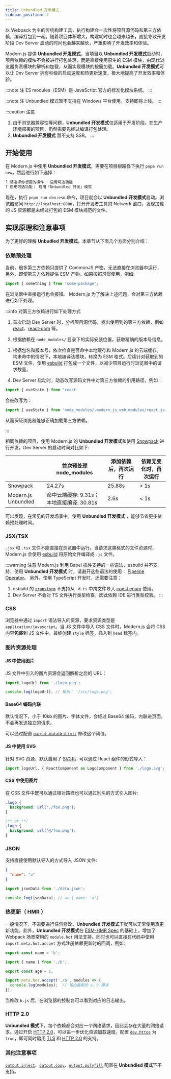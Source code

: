 ```yaml
---
title: Unbundled 开发模式
sidebar_position: 2
---
```


以 Webpack 为主的传统构建工具，执行构建会一次性将项目源代码和第三方依赖，编译打包到一起。随着项目体积增大，构建耗时也会越来越长，直接导致开发阶段 Dev Server 启动的时间也会越来越长，严重影响了开发效率和体验。

Modern.js 提供 **Unbundled 开发模式**。当项目以 **Unbundled 开发模式**启动时，项目依赖的模块不会被进行打包处理，而是直接使用原生的 ESM 模块，由现代浏览器负责模块的解析和加载，从而实现模块的按需加载。**Unbundled 开发模式**可以让 Dev Server 拥有秒级的启动速度和热更新速度，极大地提高了开发效率和体验。

:::note 注
ES modules（ESM）是 JavaScript 官方的标准化模块系统。
:::

:::note 注
Unbundled 模式暂不支持在 Windows 平台使用，支持即将上线。
:::

:::caution 注意
1. 由于浏览器兼容性等问题，**Unbundled 开发模式**仅适用于开发阶段。在生产环境部署的项目，仍然需要先经过编译打包处理。
2. **Unbundled 开发模式** 暂不支持 SSR。
:::

## 开始使用

在 Modern.js 中使用 **Unbundled 开发模式**，需要在项目根路径下执行 `pnpm run new`，然后进行如下选择：

```bash
? 请选择你想要的操作： 启用可选功能
? 启用可选功能： 启用「Unbundled 开发」模式
```

现在，执行 `pnpm run dev:esm` 命令，项目就会以 **Unbundled 开发模式**启动。浏览器访问 `http://localhost:8080`，打开开发者工具的 Network 窗口，发现加载的 JS 资源都是未经过打包的 ESM 模块规范的文件。

## 实现原理和注意事项

为了更好的理解 **Unbudled 开发模式**，本章节从下面几个方面分别介绍：

### 依赖预处理

当前，很多第三方依赖只提供了 CommonJS 产物，无法直接在浏览器中运行，另外，即使第三方依赖提供 ESM 产物，如果按照习惯使用，例如:

```js
import { something } from 'some-package';
```

在浏览器中直接运行也会报错。 Modern.js 为了解决上述问题，会对第三方依赖进行如下处理。

:::info 对第三方依赖进行如下处理方式
1. 首次启动 Dev Server 时，分析项目源代码，找出使用到的第三方依赖，例如 [react](https://www.npmjs.com/package/react)、[react-dom](https://www.npmjs.com/package/react-dom) 等。


2. 根据依赖在 `node_modules/` 目录下的实际安装位置，获取精确的版本号信息。


3. 根据包名和版本号，依次检查是否命中本地缓存和 Modern.js 的云端缓存，均未命中的情况下，本地编译该模块，转换为 ESM 格式。后续针对获取到的 ESM 文件，使用 [esbuild](https://esbuild.github.io/) 打包成一个文件，以减少项目运行时浏览器中的请求数量。


4. Dev Server 启动时，动态改写源码文件中对第三方依赖的引用路径，例如：

  ```js
  import { useState } from 'react'
  ```

  会被改写为：

  ```js
  import { useState } from 'node_modules/.modern_js_web_modules/react.js'
  ```

  从而保证浏览器能够正确加载第三方依赖。

:::

相同依赖的项目，使用 Modern.js 的 **Unbundled 开发模式**和使用 [Snowpack](https://www.snowpack.dev/) 进行开发，Dev Server 的启动时间对比如下:

|                  | 首次预处理 node_modules                  | 添加依赖后，再次运行       | 依赖无变化时，再次运行 |
| ---------------- | ---------------------------------------- | ----------------------- | -------------------- |
| Snowpack         | 24.27s                                   | 25.88s                  | < 1s                 |
| Modern.js Unbundled | 命中云端缓存: 9.31s；本地直接编译: 30.81s | 2.6s                    | < 1s                 |

可以发现，在常见的开发场景中，使用 **Unbundled 开发模式** ，能够节省更多依赖预处理时间。


### JSX/TSX

`.jsx` 和 `.tsx` 文件不能直接在浏览器中运行。当请求这类格式的文件资源时，Modern.js 会使用 [esbuild](https://esbuild.github.io/) 将原始文件编译成 `.js` 文件。

:::warning 注意
Modern.js 利用 Babel 插件支持的一些语法，esbuild 并不支持，使用 **Unbundled 开发模式** 时，请避开这些语法的使用：
 [Pipeline Operator](https://github.com/tc39/proposal-pipeline-operator)。
另外，使用 TypeScript 开发时，还需要注意：

1. esbuild 的 [`transform`](https://esbuild.github.io/api/#transform-api) 不支持从 `.d.ts` 中跨文件导入 [const enum](https://www.typescriptlang.org/docs/handbook/enums.html#const-enums) 使用。
2. Dev Server 不会对 TS 文件执行类型检查，因此依赖 IDE 进行类型校验。
:::

### CSS

浏览器中通过 `import` 语法导入的资源，要求资源类型是 `application/javascript`。当 JS 文件中导入 CSS 文件时，Modern.js 会将 CSS 内容**包装**到 JS 文件中，最终创建 `style` 标签，插入到 `head` 标签内。

### 图片资源处理

#### JS 中使用图片

JS 文件中引入的图片资源会返回解析之后的 URL：

```js title=src/App.jsx
import logoUrl from './logo.png';

console.log(logoUrl); // 输出： '/src/logo.png';
```

#### Base64 编码内联

默认情况下，小于 10kb 的图片、字体文件，会经过 Base64 编码，内联进页面，不会再发送独立的请求。

可以通过配置 [`output.dataUriLimit`](/docs/apis/config/output/data-uri-limit) 修改这个阈值。

#### JS 中使用 SVG

针对 SVG 资源，默认启用了 [SVGR](https://react-svgr.com/)，可以通过 React 组件的形式导入：

```js title=App.jsx
import logoUrl, { ReactComponent as LogoComponent } from './logo.svg';
```

#### CSS 中使用图片

在 CSS 文件中既可以通过相对路径也可以通过别名的方式引入图片:

```css
.logo {
  background: url('./foo.png');
}

/** or **/
.logo {
  background: url('@/foo.png');
}
```

### JSON

支持直接使用默认导入的方式导入 JSON 文件:

```json title=data.json
{
  "name": "a"
}
```

``` javascript title=App.jsx
import jsonData from './data.json';

console.log(jsonData); // => { name: 'a'}
```

### 热更新（ HMR ）

一般情况下，不需要进行任何修改，**Unbundled 开发模式**下就可以正常使用热更新功能。此外，**Unbundled 开发模式**在 [ESM-HMR Spec](https://github.com/snowpackjs/esm-hmr) 的基础上，增加了 Webpack 场景常用的 `module.hot` 用法支持。同时也可以直接在代码中使用 `import.meta.hot.accpet` 方式注册依赖更新时的回调，例如:

```js title=b.js
export const name = 'b';
```

```js title=a.js
import { name } from './b';

export const age = 1;

import.meta.hot.accept('./b', modules => {
  console.log(modules);  // 输出最新的 a、b 模块
});
```

当修改 `b.js` 后，在浏览器的控制台可以看到对应的日志输出。

### HTTP 2.0

 **Unbundled 模式**下，每个依赖都会对应一个网络请求，因此会存在大量的网络请求。通过开启 [HTTP 2.0](https://zh.wikipedia.org/wiki/HTTP/2)，可以进一步优化资源加载速度。配置 [`dev.https`](/docs/apis/config/dev/https) 为 `true`，即可同时启用 [TLS](https://en.wikipedia.org/wiki/Transport_Layer_Security) 和 [HTTP 2.0](https://zh.wikipedia.org/wiki/HTTP/2) 的支持。

### 其他注意事项

[`output.inject`](/docs/apis/config/output/inject)、[`output.copy`](/docs/apis/config/output/copy)、[`output.polyfill`](/docs/apis/config/output/polyfill) 配置在 **Unbundled 模式**下不支持。
